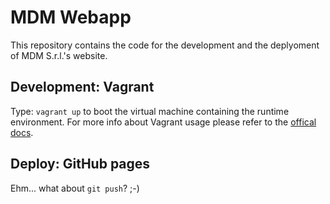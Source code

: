 # MDM Webapp
This repository contains the code for the development and the deplyoment of MDM S.r.l.'s website.

## Development: Vagrant
Type: `vagrant up` to boot the virtual machine containing the runtime environment. For more info about Vagrant usage please refer to the [offical docs](https://www.vagrantup.com/).

## Deploy: GitHub pages
Ehm... what about `git push`? ;-)
